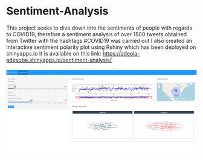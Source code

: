 # Sentiment-Analysis
This project seeks to dive down into the sentiments of people with regards to COVID19, therefore a sentiment analysis of over 1500 tweets obtained from Twitter with the hashtags #COVID19 was carried out
I also created an interactive sentiment polarity plot using Rshiny which has been deployed on shinyapps.io
It is available on this link: https://adeola-adesoba.shinyapps.io/sentiment-analysis/

![Sentiment Analysis Screenshot](Sentiment-analysis.PNG)


